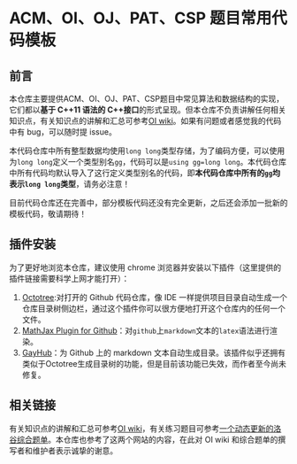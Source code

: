 # ACM、OI、OJ、PAT、CSP 题目常用代码模板

## 前言

本仓库主要提供ACM、OI、OJ、PAT、CSP题目中常见算法和数据结构的实现，它们都以**基于 C++11 语法的 C++接口**的形式呈现。但本仓库不负责讲解任何相关知识点，有关知识点的讲解和汇总可参考[OI wiki](https://oi-wiki.org/)。如果有问题或者感觉我的代码中有 bug，可以随时提 issue。

本代码仓库中所有整型数据均使用`long long`类型存储，为了编码方便，可以使用为`long long`定义一个类型别名`gg`，代码可以是`using gg=long long`。本代码仓库中所有代码均默认导入了这行定义类型别名的代码，即**本代码仓库中所有的`gg`均表示`long long`类型**，请务必注意！

目前代码仓库还在完善中，部分模板代码还没有完全更新，之后还会添加一批新的模板代码，敬请期待！

## 插件安装

为了更好地浏览本仓库，建议使用 chrome 浏览器并安装以下插件（这里提供的插件链接需要科学上网才能打开）：

1. [Octotree](https://chrome.google.com/webstore/detail/octotree/bkhaagjahfmjljalopjnoealnfndnagc):对打开的 Github 代码仓库，像 IDE 一样提供项目目录自动生成一个仓库目录树侧边栏，通过这个插件你可以很方便地打开这个仓库内的任何一个文件。
2. [MathJax Plugin for Github](https://chrome.google.com/webstore/detail/mathjax-plugin-for-github/ioemnmodlmafdkllaclgeombjnmnbima)：对`github`上`markdown`文本的`latex`语法进行渲染。
3. [GayHub](https://chrome.google.com/webstore/detail/gayhub/mdcffelghikdiafnfodjlgllenhlnejl)：为 Github 上的 markdown 文本自动生成目录。该插件似乎还拥有类似于Octotree生成目录树的功能，但是目前该功能已失效，而作者至今尚未修复。

## 相关链接

有关知识点的讲解和汇总可参考[OI wiki](https://oi-wiki.org/)，有关练习题目可参考[一个动态更新的洛谷综合题单](https://studyingfather.com/archives/841)。本仓库也参考了这两个网站的内容，在此对 OI wiki 和综合题单的撰写者和维护者表示诚挚的谢意。
